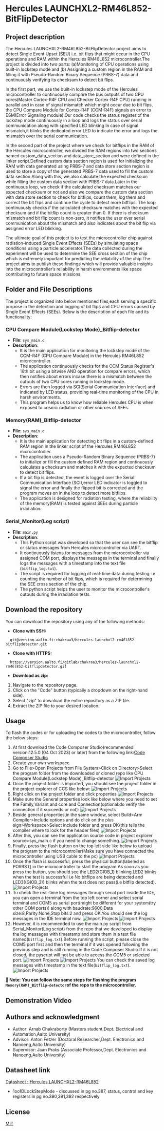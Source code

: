 # Hercules LAUNCHXL2-RM46L852-BitFlipDetector


## Project description
The Hercules LAUNCHXL2-RM46L852-BitFlipDetector project aims to detect Single Event Upset (SEU) i.e. bit flips that might occur in the CPU operations and RAM within the Hercules RM46L852 microcontroller.The project is divided into two parts: (a)Monitoring of CPU operations using built-in lockstep mode and (b) Assigning a custom region in the RAM and filling it with Pseudo-Random Binary Sequence (PRBS-7) data and continuously verifying its checksum to detect bit flips.

In the first part, we use the built-in lockstep mode of the Hercules microcontroller to continuously compare the bus outputs of two CPU cores(Master Cortex-R4F CPU and Checker Cortex-R4F CPU) running in parallel and in case of signal mismatch which might occur due to bit flips, the CPU Compare Module for Cortex-R4F (CCM-R4F) signals an error to ESM(Error Signaling module).Our code checks the status register of the lockstep mode continuously in a loop and logs the status over serial communication along with specified LED blinking.In case of signal mismatch,it blinks the dedicated error LED to indicate the error and logs the mismatch over the serial communication.

In the second part of the project where we check for bitflips in the RAM of the Hercules microcontroller, we divided the RAM regions into two sections named custom_data_section and data_store_section and were defined in the linker script.Defined custom data section region is used for initializing the RAM with data generated using PRBS-7 and data store section region is used to store a copy of the generated PRBS-7 data used to fill the custom data section.Along with this, we also calculate the expected checksum while filling the custom data section with PRBS-7 data.Later in the continuous loop, we check if the calculated checksum matches our expected checksum or not and also we compare the custom data section with data store section to check for bitflips, count them, log them and correct the bit flips and continue the cycle to detect more bitflips. The loop continuously checks if the calculated checksum matches with the expected checksum and if the bitflip count is greater than 0. If there is checksum mismatch and bit flip count is non-zero, it notifies the user over serial communication about the mismatch and also indicates about the bit flip via assigned error LED blinking.

The ultimate goal of this project is to test the microcontroller chip against radiation-induced Single Event Effects (SEEs) by simulating space conditions using a particle accelerator.The data collected during the experiment will be used to determine the SEE cross section of the chip which is extremely important for predicting the reliability of the chip.The project aims to publish these findings which will provide valuable insights into the microcontroller’s reliability in harsh environments like space contributing to future space missions. 


## Folder and File Descriptions

The project is organized into below mentioned files,each serving a specific purpose in the detection and logging of bit flips and CPU errors caused by Single Event Effects (SEEs). Below is the description of each file and its functionality:

### CPU Compare Module(Lockstep Mode)_Bitflip-detector
- **File**: `sys_main.c`
- **Description**:
  - It is the main application for monitoring the lockstep mode of the CCM-R4F (CPU Compare Module) in the Hercules RM46L852 microcontroller.
  - The application continuously checks for the CCM Status Register's 16th bit using a bitwise AND operation for compare errors, which then notifies about errors incase there is a mismatch between the outputs of two CPU cores running in lockstep mode.
  - Errors are then logged via SCI(Serial Communication Interface) and indicated by LED status, providing real-time monitoring of the CPU in harsh environments.
  - This program helps us to know how reliable Hercules CPU is when exposed to cosmic radiation or other sources of SEEs.

### Memory(RAM)_Bitflip-detector
- **File**: `sys_main.c`
- **Description**:
  - It is the main application for detecting bit flips in a custom-defined RAM region in the linker script of the Hercules RM46L852 microcontroller. 
  - The application uses a Pseudo-Random Binary Sequence (PRBS-7) to initialize or fill the custom defined RAM region and continuously calculates a checksum and matches it with the expected checksum to detect bit flips.
  - If a bit flip is detected, the event is logged over the Serial Communication Interface (SCI),error LED indicator is toggled to signal the error and finally the flipped bit is corrected and the program moves on in the loop to detect more bitflips.
  - The application is designed for radiation testing, where the reliability of the memory(RAM) is tested against SEEs during particle irradiation.

### Serial_Monitor(Log script)
- **File**: `main.py`
- **Description**:
  - This Python script was developed so that the user can see the bitflip or status messages from Hercules microcontroller via UART.
  - It continuously listens for messages from the microcontroller via assigned COM port, displays the messages in the terminal and finally logs the messages with a timestamp into the text file (`bitflip_log.txt`).
  - The script is required for logging of real-time data during testing i.e. counting the number of bit flips, which is required for determining the SEE cross section of the chip.
  - The python script helps the user to monitor the microcontroller's outputs during the irradiation tests.


## Download the repository
You can download the repository using any of the following methods:

- **Clone with SSH:**
```
  git@version.aalto.fi:chakraa3/hercules-launchxl2-rm46l852-bitflipdetector.git 
```
- **Clone with HTTPS:**
```
  https://version.aalto.fi/gitlab/chakraa3/hercules-launchxl2-rm46l852-bitflipdetector.git
```
- **Download as zip:**
1. Navigate to the repository page.
2. Click on the "Code" button (typically a dropdown on the right-hand side).
3. Select "zip" to download the entire repository as a ZIP file.
4. Extract the ZIP file to your desired location.


## Usage
To flash the codes or for uploading the codes to the microcontroller, follow the below steps:
1. At first download the Code Composer Studio(recommended version:12.5.0 (04 Oct 2023) or later) from the following link:[Code Composer Studio](https://www.ti.com/tool/download/CCSTUDIO/12.5.0)
2. Create your own workspace
3. Go to File>Open Projects from File System>Click on Directory>Select the program folder from the downloaded or cloned repo like CPU Compare Module(Lockstep Mode)_Bitflip-detector
 ![Import Projects](images/Import%20projects.png)
4. Once the project folder is imported, you should see the project folder in the project explorer of CCS like below:
 ![Import Projects](images/Project_explorer.png)
5. Right click on the project folder and click properties
 ![Import Projects](images/Properties1.png)
6. Make sure the General properties look like below where you need to set the Family,Variant and core and Connection(optional:do verify the connection if it succeeds or not):
 ![Import Projects](images/General_properties.png)
7. Beside general properties,in the same window, select Build>Arm Compiler>Include options and do click on the plus sign>Workspace>Select include folder and press OK(this tells the compiler where to look for the header files)
 ![Import Projects](images/Include.png)
8. After this, you can see the application source code in project explorer source>sys_main.c if you need to change something.
 ![Import Projects](images/Source_code.png)
9. Finally, press the flash button on the top left side like below to upload the program to the microcontroller(Make sure you have connected the microcontroller using USB cable to the pc)
 ![Import Projects](images/Flash.png)
10. Once the flash is successful, press the physical button(labeled as PORRST) in the microcontroller to start the program.As soon as you press the button, you should see the LED2(GIOB_1) blinking.LED2 blinks when the test is successful i.e No bitflips are being detected and LED3((GIOB_2)) blinks when the test does not pass(i.e bitflip detected).
 ![Import Projects](images/LED2%20blinking.png)
11. To check the real-time log messages through serial port inside the IDE, you can open a terminal from the top left corner and select serial terminal and COM5 as serial port(might be different for your system(try other COM ports)) along with baudrate:9600,Data size:8,Parity:None,Stop bits:2 and press OK.You should see the log messages in the IDE terminal now.
 ![Import Projects](images/Serial_terminal.png)
 ![Import Projects](images/log_messages_terminal.png)
12. However, it is recommended to use the main.py script from Serial_Monitor(Log script) from the repo that we developed to display the log messages with timestamp and store them in a text file named(`bitflip_log.txt`).Before running the script, please close the COM5 port first and then the terminal if it was opened following the previous step and is still running in the Code Composer Studio.If it is not closed, the pyscript will not be able to access the COM5 or selected port.
 ![Import Projects](images/COM5_port%20close.png)
 ![Import Projects](images/pyscript_log.png)
 You can check the saved log messages with timestamp in the text file(`bitflip_log.txt`).
 ![Import Projects](images/log_messages_pyscript.png)

**📝 Note:** **You can follow the same steps for flashing the program `Memory(RAM)_Bitflip-detector`of the repo to the microcontroller.**


## Demonstration Video

## Authors and acknowledgment
- Author: Arnab Chakraborty (Masters student,Dept. Electrical and Automation,Aalto University)
- Advisor: Anton Fetzer (Doctoral Researcher,Dept. Electronics and Nanoeng,Aalto University)
- Supervisor: Jaan Praks (Associate Professor,Dept. Electronics and Nanoeng,Aalto University)

## Datasheet link
[Datasheet : Hercules LAUNCHXL2-RM46L852](https://www.ti.com/lit/ug/spnu514c/spnu514c.pdf)
- 1oo1DLockStepMode - discussed in pg no.387, status, control and key registers in pg no.390,391,392 respectively 

## License
[MIT](https://choosealicense.com/licenses/mit/)